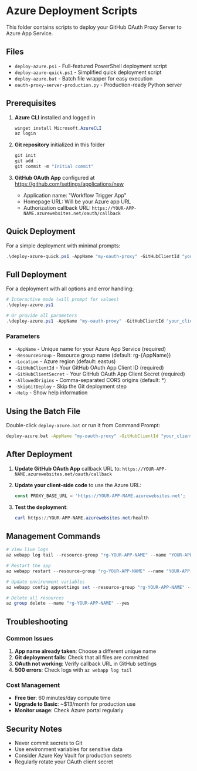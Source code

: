 # Azure Deployment Scripts

This folder contains scripts to deploy your GitHub OAuth Proxy Server to Azure App Service.

## Files

- `deploy-azure.ps1` - Full-featured PowerShell deployment script
- `deploy-azure-quick.ps1` - Simplified quick deployment script  
- `deploy-azure.bat` - Batch file wrapper for easy execution
- `oauth-proxy-server-production.py` - Production-ready Python server

## Prerequisites

1. **Azure CLI** installed and logged in
   ```powershell
   winget install Microsoft.AzureCLI
   az login
   ```

2. **Git repository** initialized in this folder
   ```powershell
   git init
   git add .
   git commit -m "Initial commit"
   ```

3. **GitHub OAuth App** configured at https://github.com/settings/applications/new
   - Application name: "Workflow Trigger App"
   - Homepage URL: Will be your Azure app URL
   - Authorization callback URL: `https://YOUR-APP-NAME.azurewebsites.net/oauth/callback`

## Quick Deployment

For a simple deployment with minimal prompts:

```powershell
.\deploy-azure-quick.ps1 -AppName "my-oauth-proxy" -GitHubClientId "your_client_id" -GitHubClientSecret "your_client_secret"
```

## Full Deployment

For a deployment with all options and error handling:

```powershell
# Interactive mode (will prompt for values)
.\deploy-azure.ps1

# Or provide all parameters
.\deploy-azure.ps1 -AppName "my-oauth-proxy" -GitHubClientId "your_client_id" -GitHubClientSecret "your_client_secret" -Location "westus2"
```

### Parameters

- `-AppName` - Unique name for your Azure App Service (required)
- `-ResourceGroup` - Resource group name (default: rg-{AppName})
- `-Location` - Azure region (default: eastus)
- `-GitHubClientId` - Your GitHub OAuth App Client ID (required)
- `-GitHubClientSecret` - Your GitHub OAuth App Client Secret (required)
- `-AllowedOrigins` - Comma-separated CORS origins (default: *)
- `-SkipGitDeploy` - Skip the Git deployment step
- `-Help` - Show help information

## Using the Batch File

Double-click `deploy-azure.bat` or run it from Command Prompt:

```cmd
deploy-azure.bat -AppName "my-oauth-proxy" -GitHubClientId "your_client_id" -GitHubClientSecret "your_client_secret"
```

## After Deployment

1. **Update GitHub OAuth App** callback URL to:
   `https://YOUR-APP-NAME.azurewebsites.net/oauth/callback`

2. **Update your client-side code** to use the Azure URL:
   ```javascript
   const PROXY_BASE_URL = 'https://YOUR-APP-NAME.azurewebsites.net';
   ```

3. **Test the deployment**:
   ```powershell
   curl https://YOUR-APP-NAME.azurewebsites.net/health
   ```

## Management Commands

```powershell
# View live logs
az webapp log tail --resource-group "rg-YOUR-APP-NAME" --name "YOUR-APP-NAME"

# Restart the app
az webapp restart --resource-group "rg-YOUR-APP-NAME" --name "YOUR-APP-NAME"

# Update environment variables
az webapp config appsettings set --resource-group "rg-YOUR-APP-NAME" --name "YOUR-APP-NAME" --settings NEW_VAR="value"

# Delete all resources
az group delete --name "rg-YOUR-APP-NAME" --yes
```

## Troubleshooting

### Common Issues

1. **App name already taken**: Choose a different unique name
2. **Git deployment fails**: Check that all files are committed
3. **OAuth not working**: Verify callback URL in GitHub settings
4. **500 errors**: Check logs with `az webapp log tail`

### Cost Management

- **Free tier**: 60 minutes/day compute time
- **Upgrade to Basic**: ~$13/month for production use
- **Monitor usage**: Check Azure portal regularly

## Security Notes

- Never commit secrets to Git
- Use environment variables for sensitive data
- Consider Azure Key Vault for production secrets
- Regularly rotate your OAuth client secret

